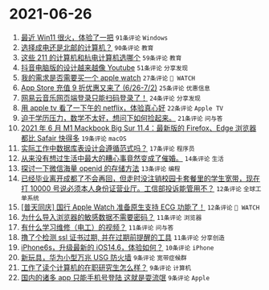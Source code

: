 # 2021-06-26

1. [最近 Win11 很火，体验了一把](https://www.v2ex.com/t/785901) `91条评论` `Windows`
1. [选择成电还是北邮的计算机？](https://www.v2ex.com/t/785907) `90条评论` `教育`
1. [这些 211 的计算机和杭电计算机选哪个](https://www.v2ex.com/t/785919) `59条评论` `教育`
1. [抖音电脑版的设计越来越像 Youtube](https://www.v2ex.com/t/785875) `51条评论` `分享发现`
1. [我的需求是否需要买一个 apple watch](https://www.v2ex.com/t/785929) `27条评论` ` WATCH`
1. [App Store 充值 9 折优惠又来了 (6/26-7/2)](https://www.v2ex.com/t/785955) `25条评论` `优惠信息`
1. [网易云音乐网页端登录只能扫码登录了！](https://www.v2ex.com/t/785880) `24条评论` `分享发现`
1. [用 apple tv 看了一下午的 netflix，体验真心好](https://www.v2ex.com/t/785984) `22条评论` `Apple TV`
1. [迫于学历压力，数学不太好，想问下如何捡起来。](https://www.v2ex.com/t/785874) `21条评论` `问与答`
1. [2021 年 6 月 M1 Mackbook Big Sur 11.4：最新版的 Firefox、Edge 浏览器都比 Safair 快得多](https://www.v2ex.com/t/785915) `19条评论` `macOS`
1. [实际工作中数据库表设计会遵循范式吗？](https://www.v2ex.com/t/785947) `17条评论` `程序员`
1. [从来没有想过生活中最大的糟心事竟然变成了催婚。](https://www.v2ex.com/t/785995) `14条评论` `生活`
1. [探讨一下微信海量 openid 的存储方法](https://www.v2ex.com/t/785963) `13条评论` `编程`
1. [已经毕业离开成都了不会再回，但走时没注销校园卡套餐里的学生宽带，现在打 10000 号说必须本人身份证营业厅。工信部投诉能管用不？](https://www.v2ex.com/t/785968) `12条评论` `全球工单系统`
1. [[普天同庆] 国行 Apple Watch 准备原生支持 ECG 功能了！](https://www.v2ex.com/t/785931) `12条评论` ` WATCH`
1. [为什么导入浏览器的敏感数据不需要密码？](https://www.v2ex.com/t/785944) `11条评论` `浏览器`
1. [有什么学习维修（电工）的视频？](https://www.v2ex.com/t/785921) `11条评论` `问与答`
1. [撸了个检测 ssl 证书过期, 并在过期前提醒的工具](https://www.v2ex.com/t/785904) `11条评论` `分享创造`
1. [iPhone6s，升级最新的 iOS14.6，体验如何？](https://www.v2ex.com/t/785898) `10条评论` `iPhone`
1. [新玩具，华为小型万兆 USG 防火墙](https://www.v2ex.com/t/785957) `9条评论` `宽带症候群`
1. [工作了读个计算机的在职研究生怎么样？](https://www.v2ex.com/t/785917) `9条评论` `计算机`
1. [国内的诸多 app 只能手机号登陆 这就是耍流氓](https://www.v2ex.com/t/785946) `9条评论` `Apple`
